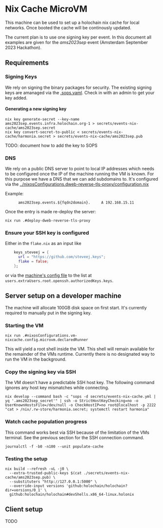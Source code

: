 # Nix Cache MicroVM

This machine can be used to set up a holochain nix cache for local networks.
Once booted the cache will be continously updated.

The current plan is to use one signing key per event.
In this document all examples are given for the _ams2023sep_ event (Amsterdam September 2023 Hackathon).

## Requirements

### Signing Keys

We rely on signing the binary packages for security. The existing signing keys are amanaged via the [.sops.yaml](../../.sops.yaml).
Check in with an admin to get your key added.


#### Generating a new signing key

```
nix key generate-secret --key-name ams2023sep.events.infra.holochain.org-1 > secrets/events-nix-cache/ams2023sep.secret
nix key convert-secret-to-public < secrets/events-nix-cache/harmonia.secret > secrets/events-nix-cache/ams2023sep.pub
```

TODO: document how to add the key to SOPS

### DNS
We rely on a public DNS server to point to local IP addresses which needs to be configured once the IP of the machine running the VM is known.
For this purpose we have a DNS that we can add subdomains to. It's configured via the [../nixosConfigurations.dweb-reverse-tls-proxy/configuration.nix](../nixosConfigurations.dweb-reverse-tls-proxy/configuration.nix)

Example:

```zone
      ams2023sep.events.${fqdn2domain}.     A 192.168.15.11
```

Once the entry is made re-deploy the server:

```
nix run .#deploy-dweb-reverse-tls-proxy
```

### Ensure your SSH key is configured

Either in the `flake.nix` as an input like

```nix
    keys_steveej = {
      url = "https://github.com/steveej.keys";
      flake = false;
    };
```

or via the [machine's config file](./configuration.nix_) to the list at `users.extraUsers.root.openssh.authorizedKeys.keys`.


## Server setup on a developer machine

The machine will allocate 100GB disk space on first start.
It's currently required to manually put in the signing key.


### Starting the VM

```
nix run .#nixosConfigurations.vm-nixcache.config.microvm.declaredRunner
```

This will yield a root shell inside the VM. This shell will remain available for the remainder of the VMs runtime.
Currently there is no designated way to run the VM in the background.

### Copy the signing key via SSH

The VM doesn't have a predictable SSH host key. The following command ignores any host key mismatches while connecting.

```
nix develop --command bash -c "sops -d secrets/events-nix-cache.yml | yq '.ams2023sep_secret'" | ssh -o StrictHostKeyChecking=no -o UserKnownHostsFile=/dev/null -o CheckHostIP=no root@localhost -p 2222 "cat > /nix/.rw-store/harmonia.secret; systemctl restart harmonia"
```

### Watch cache population progress

This command works best via SSH because of the limitation of the VMs terminal. See the previous section for the SSH connection command.

```
journalctl -f -b0 -n100 --unit populate-cache
```

### Testing the setup

```
nix build --refresh -vL -j0 \
  --extra-trusted-public-keys $(cat ./secrets/events-nix-cache/ams2023sep.pub) \
  --substituters "http://127.0.0.1:5000" \
  --override-input versions 'github:holochain/holochain?dir=versions/0_1' \
  github:holochain/holochain#devShells.x86_64-linux.holonix
```

## Client setup

TODO